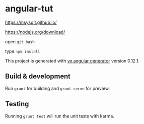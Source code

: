 # angular-tut

https://msysgit.github.io/

https://nodejs.org/download/

open `git bash`

type `npm install`

This project is generated with [yo angular generator](https://github.com/yeoman/generator-angular)
version 0.12.1.

## Build & development

Run `grunt` for building and `grunt serve` for preview.

## Testing

Running `grunt test` will run the unit tests with karma.
